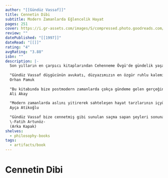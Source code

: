 ```yaml
---
author: "[[Gündüz Vassaf]]"
title: Cennetin Dibi
subtitle: Modern Zamanlarda Eğlencelik Hayat
pages: 251
cover: https://i.gr-assets.com/images/S/compressed.photo.goodreads.com/books/1511169085l/7113702.jpg
review: ""
datePublished: "[[1997]]"
dateRead: "[[]]"
rating: "4"
avgRating: "3.88"
isbn: ""
description: |-
  Son yılların en çarpıcı kitaplarından Cehenneme Övgü'de gündelik yaşantımızda gönüllü tutsaklığımıza dikkatleri çeken Gündüz Vassaf, bu sefer de bizi modern insanın sınır tanımayan eğlencelerinin dipsiz kuyularına indiriyor. Rüyaların satılıp hükümetlerin kiralandığı beldelerde Freud'un kuramlarını Amsterdam'da yaşama geçiren genelevlere uğruyor, Yunan adalarında özgürlüğün yepyeni yaşam biçimlerini hayata geçiren kolonilerle karşılaşıp Çin gizli servisinin iç yüzünü açığa çıkarıyor, renk renk cenaze törenlerinde dinlerin özelleştirme çabalarına tanık oluyorsunuz. Kitabı okurken bir sürü bilgiler de ediniyorsunuz. Ama bilgilendikçe yoğunlaşan soru işaretleri bulutunun altına girip sunulanların doğruluğundan da şüphe etmeye başlıyorsunuz. Ancak "Prenses Diana" gibi, bilimkurgu tadındaki kimi öykülerin "doğrulandığını" basın ve televizyonun fark etmesi de Cennetin Dibi'nin şaşırtıcı özelliklerinden biri. Gündüz Vassaf bizi gelecekteki gündelik yaşamımızın dünyasında bir yolculuğa çıkarıyor. Yine çarpıcı yine ayrıksı.  
    
  "Gündüz Vassaf düşgücünün avukatı, düzyazımızın en özgür ruhlu kalemi..."  
  Orhan Pamuk  
    
  "Bu kitabında bize postmodern zamanlarda çokça gündeme gelen gerçeğin ve kurgunun birbirini takip ettiğini gösteren bir metin sunan Gündüz Vassaf, kafamızda pozitif dünyayı agılarken kurduğumuz kurgunun sözde-gerçekliğini mizah tadı veren öyküleriyle dile getiriyor."  
  Ali Akay  
    
  "Modern zamanlarda aslını yitirerek sahteleşen hayat tarzlarının içyüzü... Kendisini özelleştirerek kurtarmaktan başka çözüm üretemeyen insanın 'iktisadi akla' tutkunluğu... Cennetin Dibi'nde "dibe" çöken her şey var."  
  Ayça Atikoğlu  
    
  "Gündüz Vassaf bize cennetmiş gibi sunulan saçma sapan şeyleri sonuna en son sınırına kadar zorluyormuş gibi: Rüya Şirketleri, Ölüm Marketleri, Sperm Soykırımı Depresyonları, Marlboro Meydan Muhabereleri..."  
  \-Fatih Artunöz-  
  (Arka Kapak)
shelves:
  - philosophy-books
tags:
  - artifacts/book
---
```

#  Cennetin Dibi

